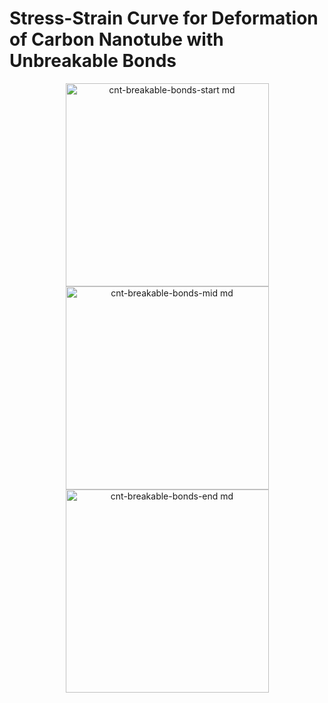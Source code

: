 # Stress-Strain Curve for Deformation of Carbon Nanotube with Unbreakable Bonds

<p align="center">
  <img src="https://github.com/c-vandenberg/lammps-tutorials/assets/60201356/22b8d22c-a5f4-490c-8fd1-21881915b669" alt="cnt-breakable-bonds-start md" width="325" />
  <img src="https://github.com/c-vandenberg/lammps-tutorials/assets/60201356/9e90d677-2d66-4339-a90d-b1606fae37c6" alt="cnt-breakable-bonds-mid md" width="325" />
  <img src="https://github.com/c-vandenberg/lammps-tutorials/assets/60201356/2d00e539-dc9e-437f-a370-4e30b6032ec3" alt="cnt-breakable-bonds-end md" width="325" />
</p>
